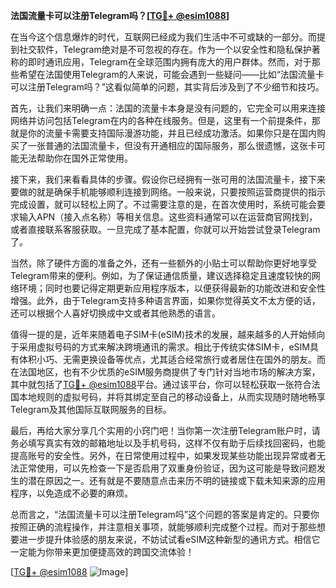 **法国流量卡可以注册Telegram吗？[[TG💪+ @esim1088](https://t.me/s/esim1088)]**

在当今这个信息爆炸的时代，互联网已经成为我们生活中不可或缺的一部分。而提到社交软件，Telegram绝对是不可忽视的存在。作为一个以安全性和隐私保护著称的即时通讯应用，Telegram在全球范围内拥有庞大的用户群体。然而，对于那些希望在法国使用Telegram的人来说，可能会遇到一些疑问——比如“法国流量卡可以注册Telegram吗？”这看似简单的问题，其实背后涉及到了不少细节和技巧。

首先，让我们来明确一点：法国的流量卡本身是没有问题的，它完全可以用来连接网络并访问包括Telegram在内的各种在线服务。但是，这里有一个前提条件，那就是你的流量卡需要支持国际漫游功能，并且已经成功激活。如果你只是在国内购买了一张普通的法国流量卡，但没有开通相应的国际服务，那么很遗憾，这张卡可能无法帮助你在国外正常使用。

接下来，我们来看看具体的步骤。假设你已经拥有一张可用的法国流量卡，接下来要做的就是确保手机能够顺利连接到网络。一般来说，只要按照运营商提供的指示完成设置，就可以轻松上网了。不过需要注意的是，在首次使用时，系统可能会要求输入APN（接入点名称）等相关信息。这些资料通常可以在运营商官网找到，或者直接联系客服获取。一旦完成了基本配置，你就可以开始尝试登录Telegram了。

当然，除了硬件方面的准备之外，还有一些额外的小贴士可以帮助你更好地享受Telegram带来的便利。例如，为了保证通信质量，建议选择稳定且速度较快的网络环境；同时也要记得定期更新应用程序版本，以便获得最新的功能改进和安全性增强。此外，由于Telegram支持多种语言界面，如果你觉得英文不太方便的话，还可以根据个人喜好切换成中文或者其他熟悉的语言。

值得一提的是，近年来随着电子SIM卡(eSIM)技术的发展，越来越多的人开始倾向于采用虚拟号码的方式来解决跨境通讯的需求。相比于传统实体SIM卡，eSIM具有体积小巧、无需更换设备等优点，尤其适合经常旅行或者居住在国外的朋友。而在法国地区，也有不少优质的eSIM服务商提供了专门针对当地市场的解决方案，其中就包括了[TG💪+ @esim1088](https://t.me/s/esim1088)平台。通过该平台，你可以轻松获取一张符合法国本地规则的虚拟号码，并将其绑定至自己的移动设备上，从而实现随时随地畅享Telegram及其他国际互联网服务的目标。

最后，再给大家分享几个实用的小窍门吧！当你第一次注册Telegram账户时，请务必填写真实有效的邮箱地址以及手机号码，这样不仅有助于后续找回密码，也能提高账号的安全性。另外，在日常使用过程中，如果发现某些功能出现异常或者无法正常使用，可以先检查一下是否启用了双重身份验证，因为这可能是导致问题发生的潜在原因之一。还有就是不要随意点击来历不明的链接或下载未知来源的应用程序，以免造成不必要的麻烦。

总而言之，“法国流量卡可以注册Telegram吗”这个问题的答案是肯定的。只要你按照正确的流程操作，并注意相关事项，就能够顺利完成整个过程。而对于那些想要进一步提升体验感的朋友来说，不妨试试看eSIM这种新型的通讯方式。相信它一定能为你带来更加便捷高效的跨国交流体验！

[[TG💪+ @esim1088](https://t.me/s/esim1088) ![Image](https://i.postimg.cc/4NQfJmqS/Snipaste-2025-05-13-00-14-12.png)]